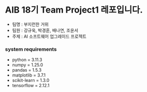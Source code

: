 # AIB 18기 Team Project1 레포입니다.
* 팀명 : 부지런한 거위
* 팀원 : 강규욱, 박경훈, 배나연, 조윤서
* 주제 : AI 소프트웨어 업그레이드 프로젝트

### system requirements
* python = 3.11.3
* numpy = 1.25.0
* pandas = 1.5.3
* matplotlib = 3.7.1
* scikit-learn = 1.3.0
* tensorflow = 2.12.1